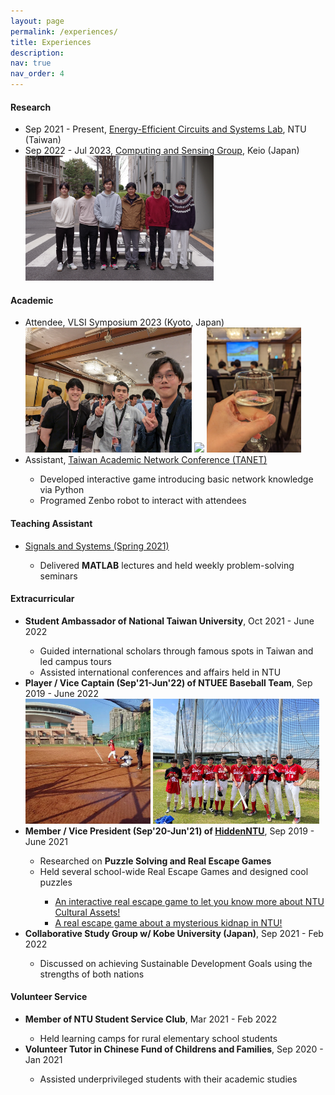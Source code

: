 ```yaml
---
layout: page
permalink: /experiences/
title: Experiences
description: 
nav: true
nav_order: 4
---
```


<h4>Research</h4>
<ul>
    <li> Sep 2021 - Present, <a href='https://sites.google.com/eecs.ee.ntu.edu.tw/eecslab'>Energy-Efficient Circuits and Systems Lab</a>, NTU (Taiwan)</li>
    <li> Sep 2022 - Jul 2023, <a href="https://sites.google.com/keio.jp/keio-csg/home?authuser=0">Computing and Sensing Group</a>, Keio (Japan)
    <img src="../assets/img/yoshioka_lab/1.jpg" style="max-height: 200px;">
    </li>
</ul>
<h4>Academic</h4>
<ul>
    <!-- vlsi symposium -->
    <li>Attendee, VLSI Symposium 2023 (Kyoto, Japan)
    <div>
        <img src="../assets/img/vlsi/1.jpg" style="max-height: 200px;">
        <img src="../assets/img/vlsi/2.jpg" style="max-height: 200px;">
        <img src="../assets/img/vlsi/3.jpg" style="max-height: 200px;">
    </div>
    </li>
    <!-- tanet -->
    <li>Assistant, <a href="https://tanet2020.ntu.edu.tw/">Taiwan Academic Network Conference (TANET)</a></li>
    <ul>
        <li>Developed interactive game introducing basic network knowledge via Python</li>
        <li>Programed Zenbo robot to interact with attendees</li>
    </ul>
</ul>
<h4>Teaching Assistant</h4>
<ul>
    <li><a href="https://nol.ntu.edu.tw/nol/coursesearch/print_table.php?course_id=901%2031400&class=01&dpt_code=9010&ser_no=84207&semester=109-2&lang=EN">Signals and Systems (Spring 2021)</a></li>
    <ul>
        <li> Delivered <strong>MATLAB</strong> lectures and held weekly problem-solving seminars </li>
    </ul>
</ul>
<h4>Extracurricular</h4>
<ul>
    <!-- student ambassador -->
    <li><strong>Student Ambassador of National Taiwan University</strong>, Oct 2021 - June 2022</li>
    <ul>
        <li> Guided international scholars through famous spots in Taiwan and led campus tours </li>
        <li> Assisted international conferences and affairs held in NTU</li>
    </ul>
    <!-- NTUEE baseball team -->
    <li><strong>Player / Vice Captain (Sep'21-Jun'22) of NTUEE Baseball Team</strong>, Sep 2019 - June 2022
    <div>
        <img src="../assets/img/baseball/1.jpg" style="max-height: 200px;">
        <img src="../assets/img/baseball/2.jpg" style="max-height: 200px;">
    </div>
    </li>
    <!-- HiddenNTU -->
    <li><strong>Member / Vice President (Sep'20-Jun'21) of <a href="https://www.facebook.com/hiddenntu/">HiddenNTU</a></strong>, Sep 2019 - June 2021</li>
    <ul>
        <li> Researched on <strong>Puzzle Solving and Real Escape Games</strong> </li>
        <li> Held several school-wide Real Escape Games and designed cool puzzles</li>
        <ul>
            <li><a href="https://www.facebook.com/NTUSACulture/posts/pfbid02fyVsZWBafMckhLjw673URLkK2LUbdDgwTdiLnoGtL7FL6X9u3xBtVqP6PmQ5LqyDl">
            An interactive real escape game to let you know more about NTU Cultural Assets!
            </a></li>
            <li><a href="https://www.facebook.com/hiddenntu/posts/pfbid0yFHQ4ZdJByX5pDD4JZiyyHUq4XrB1Be1gL1FMcNF5yniKe7NbcNNrEvjrmF429wkl">
            A real escape game about a mysterious kidnap in NTU!
            </a></li>
        </ul>
    </ul>
    <!-- International Study Group -->
    <li><strong>Collaborative Study Group w/ Kobe University (Japan)</strong>, Sep 2021 - Feb 2022</li>
    <ul>
        <li> Discussed on achieving Sustainable Development Goals using the strengths of both nations </li>
    </ul>
</ul>
<h4>Volunteer Service</h4>
<ul>
    <li><strong>Member of NTU Student Service Club</strong>, Mar 2021 - Feb 2022</li>
    <ul>
        <li> Held learning camps for rural elementary school students </li>
    </ul>
    <li><strong>Volunteer Tutor in Chinese Fund of Childrens and Families</strong>, Sep 2020 - Jan 2021</li>
    <ul>
        <li> Assisted underprivileged students with their academic studies </li>
    </ul>
</ul>
